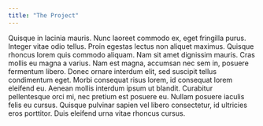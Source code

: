 ```yaml
---
title: "The Project"
---
```


Quisque in lacinia mauris. Nunc laoreet commodo ex, eget fringilla purus. Integer vitae odio tellus. Proin egestas lectus non aliquet maximus. Quisque rhoncus lorem quis commodo aliquam. Nam sit amet dignissim mauris. Cras mollis eu magna a varius. Nam est magna, accumsan nec sem in, posuere fermentum libero. Donec ornare interdum elit, sed suscipit tellus condimentum eget. Morbi consequat risus lorem, id consequat lorem eleifend eu. Aenean mollis interdum ipsum ut blandit. Curabitur pellentesque orci mi, nec pretium est posuere eu. Nullam posuere iaculis felis eu cursus. Quisque pulvinar sapien vel libero consectetur, id ultricies eros porttitor. Duis eleifend urna vitae rhoncus cursus.
